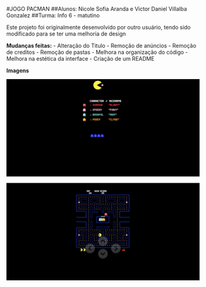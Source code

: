#JOGO PACMAN
##Alunos: Nicole Sofia Aranda e Victor Daniel Villalba Gonzalez
##Turma: Info 6 - matutino

Este projeto foi originalmente desenvolvido por outro usuário, tendo sido modificado para se ter uma melhoria de design

**Mudanças feitas:**
    - Alteração do Titulo
    - Remoção de anúncios
    - Remoção de creditos
    - Remoção de pastas
    - Melhora na organização do código
    - Melhora na estética da interface
    - Criação de um README

**Imagens**

![Tela de inicio](ilustracoes/home.png)

![Tela interna](ilustracoes/main.png)


